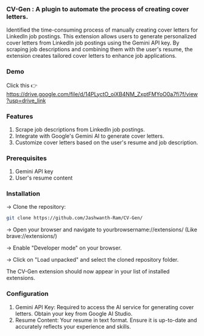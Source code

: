 ### CV-Gen : A plugin to automate the process of creating cover letters.
Identified the time-consuming process of manually creating cover letters for LinkedIn job postings.
This extension allows users to generate personalized cover letters from LinkedIn job postings using the Gemini API key. By scraping job descriptions and combining them with the user's resume, the extension creates tailored cover letters to enhance job applications.

### Demo  
Click this 👉 https://drive.google.com/file/d/14PLyctO_oiXB4NM_ZxptFMYoO0a7fi7f/view?usp=drive_link
### Features
1. Scrape job descriptions from LinkedIn job postings.
2. Integrate with Google's Gemini AI to generate cover letters.
3. Customize cover letters based on the user's resume and job description.

### Prerequisites
1. Gemini API key
2. User's resume content 

### Installation

-> Clone the repository:

```bash
git clone https://github.com/Jashwanth-Ram/CV-Gen/
```
-> Open your browser and navigate to yourbrowsername://extensions/ (Like brave://extensions/)

-> Enable "Developer mode" on your browser.

-> Click on "Load unpacked" and select the cloned repository folder.

The CV-Gen extension should now appear in your list of installed extensions.

### Configuration
1. Gemini API Key: Required to access the AI service for generating cover letters. Obtain your key from Google AI Studio.
2. Resume Content: Your resume in  text format. Ensure it is up-to-date and accurately reflects your experience and skills.

